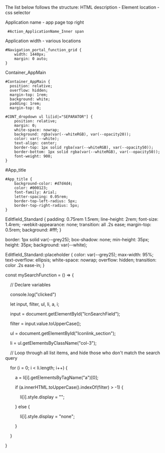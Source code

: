 The list below follows the structure: HTML description - Element location - css selector

Application name - app page top right
```
 #Action_ApplicationName_Inner span
```

Application width - various locations
```
#Navigation_portal_function_grid {
	width: 1440px;
	margin: 0 auto;
}
```

Container_AppMain

```
#Container_AppMain {
  position: relative;
  overflow: hidden;
  margin-top: 1rem;
  background: white;
  padding: 1rem;
  margin-top: 0;
```


```
#CONT_dropdown ul li[id|="SEPARATOR"] {
	position: relative;
	margin: 0;
	white-space: nowrap;
	background: rgba(var(--whiteRGB), var(--opacity20));
	color: var(--white);
	text-align: center;
	border-top: 1px solid rgba(var(--whiteRGB), var(--opacity50));
	border-bottom: 1px solid rgba(var(--whiteRGB), var(--opacity50));
	font-weight: 900;
}
```

#App_title

```
#App_title {
	background-color: #d7d4d4;
	color: #000123;
	font-family: Arial;
	letter-spacing: 0.05rem;
	border-top-left-radius: 5px;
	border-top-right-radius: 5px;
}
```


Editfield_Standard {
	padding: 0.75rem 1.5rem;
	line-height: 2rem;
	font-size: 1.4rem;
	-webkit-appearance: none;
	transition: all .2s ease;
	margin-top: 0.5rem;
	background: #fff;
}

border: 1px solid var(--grey25);
box-shadow: none;
min-height: 35px;
height: 35px;
background: var(--white);




Editfield_Standard::placeholder {
	color: var(--grey25);
	max-width: 95%;
	text-overflow: ellipsis;
	white-space: nowrap;
	overflow: hidden;
	transition: color .2s ease-in;
}



const mySearchFunction = () => {

    // Declare variables

    console.log("clicked")

    let input, filter, ul, li, a, i;

    input = document.getElementById("IcnSearchField");

    filter = input.value.toUpperCase();

    ul = document.getElementById("Iconlink_section");

    li = ul.getElementsByClassName("col-3");

  

    // Loop through all list items, and hide those who don't match the search query

    for (i = 0; i < li.length; i++) {

        a = li[i].getElementsByTagName("a")[0];

        if (a.innerHTML.toUpperCase().indexOf(filter) > -1) {

            li[i].style.display = "";

        } else {

            li[i].style.display = "none";

        }

    }

}